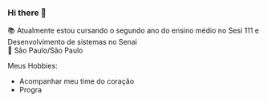 ### Hi there 👋

<!--
**Daniel23Duarte/Daniel23Duarte** is a ✨ _special_ ✨ repository because its `README.md` (this file) appears on your GitHub profile.

Here are some ideas to get you started:


-->
📚 Atualmente estou cursando o segundo ano do ensino médio no Sesi 111 e Desenvolvimento de sistemas no Senai 
<br>
📌 São Paulo/São Paulo <br>

Meus Hobbies:

- Acompanhar meu time do coração 
- Progra 


